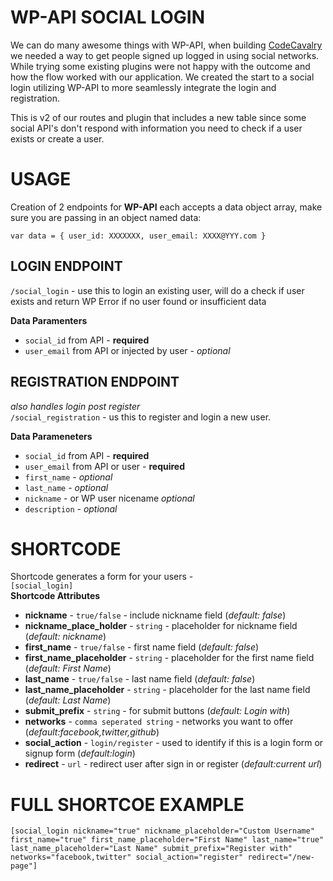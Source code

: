 # WP-API SOCIAL LOGIN
We can do many awesome things with WP-API, when building [CodeCavalry](https://codecavalry.com) we needed a way to get people signed up logged in using social networks. While trying some existing plugins were not happy with the outcome and how the flow worked with our application. We created the start to a social login utilizing WP-API to more seamlessly integrate the login and registration.
  
This is v2 of our routes and plugin that includes a new table since some social API's don't respond with information you need to check if a user exists or create a user.
  
  
# USAGE #
Creation of 2 endpoints for __WP-API__  each accepts a data object array, make sure you are passing in an object named data:
  
`var data = { user_id: XXXXXXX, user_email: XXXX@YYY.com }`  
  
## LOGIN ENDPOINT
`/social_login` - use this to login an existing user, will do a check if user exists and return WP Error if no user found or insufficient data  
  
__Data Paramenters__  
* `social_id` from API - __required__
* `user_email` from API or injected by user - _optional_
  
## REGISTRATION ENDPOINT
_also handles login post register_  
`/social_registration` - us this to register and login a new user.  
  
__Data Parameneters__  
* `social_id` from API - __required__
* `user_email` from API or user - __required__
* `first_name` - _optional_
* `last_name` - _optional_
* `nickname` - or WP user nicename _optional_
* `description` - _optional_
  
  
# SHORTCODE #
Shortcode generates a form for your users -  
`[social_login]`  
__Shortcode Attributes__ 
* __nickname__ - `true/false` - include nickname field (_default: false_)
* __nickname_place_holder__ - `string` - placeholder for nickname field (_default: nickname_)
* __first_name__  - `true/false` - first name field (_default: false_)
* __first_name_placeholder__ - `string` - placeholder for the first name field (_default: First Name_)
* __last_name__  - `true/false` - last name field (_default: false_)
* __last_name_placeholder__ - `string` - placeholder for the last name field (_default: Last Name_)
* __submit_prefix__ - `string` - for submit buttons (_default: Login with_)
* __networks__ - `comma seperated string` - networks you want to offer (_default:facebook,twitter,github_)
* __social_action__ - `login/register` - used to identify if this is a login form or signup form (_default:login_)
* __redirect__ - `url` - redirect user after sign in or register (_default:current url_)
  
# FULL SHORTCOE EXAMPLE #
`[social_login nickname="true" nickname_placeholder="Custom Username" first_name="true" first_name_placeholder="First Name" last_name="true" last_name_placeholder="Last Name" submit_prefix="Register with" networks="facebook,twitter" social_action="register" redirect="/new-page"]`